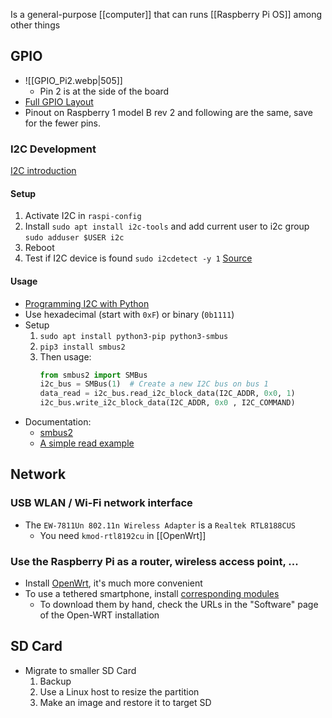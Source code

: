 Is a general-purpose [[computer]] that can runs [[Raspberry Pi OS]] among other things
## GPIO
- ![[GPIO_Pi2.webp|505]]
	- Pin 2 is at the side of the board
- [Full GPIO Layout](https://pinout.xyz/#)
- Pinout on Raspberry 1 model B rev 2 and following are the same, save for the fewer pins.
### I2C Development
[I2C introduction](https://www.abelectronics.co.uk/kb/article/1090/i2c-part-1---introducing-i2c)
#### Setup
1. Activate I2C in `raspi-config`
1. Install `sudo apt install i2c-tools` and add current user to i2c group `sudo adduser $USER i2c`
1. Reboot
1. Test if I2C device is found `sudo i2cdetect -y 1`
[Source](https://www.abelectronics.co.uk/kb/article/1/i2c-part-2---enabling-i-c-on-the-raspberry-pi)
#### Usage
* [Programming I2C with Python](https://www.abelectronics.co.uk/kb/article/1094/i2c-part-4---programming-i-c-with-python)
* Use hexadecimal (start with `0xF`) or binary (`0b1111`)
* Setup
    1. `sudo apt install python3-pip python3-smbus`
    1. `pip3 install smbus2`
    1. Then usage:
        ```python
        from smbus2 import SMBus
        i2c_bus = SMBus(1)  # Create a new I2C bus on bus 1
        data_read = i2c_bus.read_i2c_block_data(I2C_ADDR, 0x0, 1)
        i2c_bus.write_i2c_block_data(I2C_ADDR, 0x0 , I2C_COMMAND)
        ```
* Documentation:
    * [smbus2](https://smbus2.readthedocs.io/en/latest/index.html)
    * [A simple read example](https://github.com/DcubeTechVentures/HIH6130/blob/master/Python/HIH6130.py)
## Network
### USB WLAN / Wi-Fi network interface
* The `EW-7811Un 802.11n Wireless Adapter` is a `Realtek RTL8188CUS`
    * You need `kmod-rtl8192cu` in [[OpenWrt]]
### Use the Raspberry Pi as a router, wireless access point, ...
* Install [OpenWrt](https://openwrt.org/toh/raspberry_pi_foundation/raspberry_pi), it's much more convenient
* To use a tethered smartphone, install [corresponding modules](https://openwrt.org/docs/guide-user/network/wan/smartphone.usb.tethering)
    * To download them by hand, check the URLs in the "Software" page of the Open-WRT installation
## SD Card
* Migrate to smaller SD Card
    1. Backup
    1. Use a Linux host to resize the partition
    1. Make an image and restore it to target SD